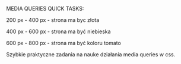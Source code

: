 MEDIA QUERIES QUICK TASKS:

200 px - 400 px - strona ma byc złota

400 px - 600 px - strona ma być niebieska

600 px - 800 px - strona ma być koloru tomato


Szybkie praktyczne zadania na nauke działania media queries w css.